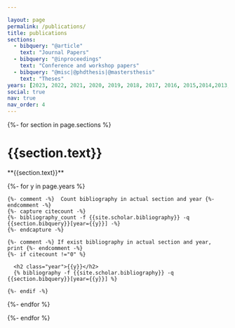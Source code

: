 ```yaml
---

layout: page
permalink: /publications/
title: publications
sections:
  - bibquery: "@article"
    text: "Journal Papers"
  - bibquery: "@inproceedings"
    text: "Conference and workshop papers"
  - bibquery: "@misc|@phdthesis|@mastersthesis"
    text: "Theses"
years: [2023, 2022, 2021, 2020, 2019, 2018, 2017, 2016, 2015,2014,2013,2012,2011,2010]
social: true
nav: true
nav_order: 4
---
```


<div class="publications">

{%- for section in page.sections %}
  <a id="{{section.text}}"></a>
    <h1> {{section.text}}</h1>
  <p>**{{section.text}}**</p>
  {%- for y in page.years %}

    {%- comment -%}  Count bibliography in actual section and year {%- endcomment -%}
    {%- capture citecount -%}
    {%- bibliography_count -f {{site.scholar.bibliography}} -q {{section.bibquery}}[year={{y}}] -%}
    {%- endcapture -%}

    {%- comment -%} If exist bibliography in actual section and year, print {%- endcomment -%}
    {%- if citecount !="0" %}

      <h2 class="year">{{y}}</h2>
      {% bibliography -f {{site.scholar.bibliography}} -q {{section.bibquery}}[year={{y}}] %}

    {%- endif -%}

  {%- endfor %}

{%- endfor %}

</div>
